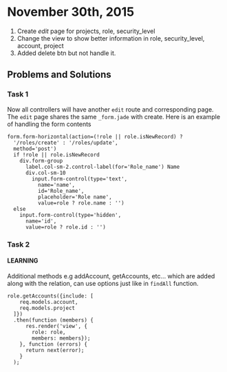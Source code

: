 # November 30th, 2015

1. Create *edit* page for projects, role, security_level
1. Change the view to show better information in role, security_level, account, project
1. Added delete btn but not handle it.

## Problems and Solutions
### Task 1
Now all controllers will have another `edit` route and corresponding page.
The `edit` page shares the same `_form.jade` with create.
Here is an example of handling the form contents

    form.form-horizontal(action=(!role || role.isNewRecord) ? 
      '/roles/create' : '/roles/update',
      method='post')
      if !role || role.isNewRecord
        div.form-group
          label.col-sm-2.control-label(for='Role_name') Name
          div.col-sm-10
            input.form-control(type='text',
              name='name',
              id='Role_name',
              placeholder='Role name',
              value=role ? role.name : '') 
      else
        input.form-control(type='hidden',
          name='id',
          value=role ? role.id : '') 

### Task 2
#### LEARNING
Additional methods e.g addAccount, getAccounts, etc... which are added along with the relation,
can use options just like in `findAll` function.

    role.getAccounts({include: [
        req.models.account,
        req.models.project
      ]})
      .then(function (members) {
          res.render('view', {
            role: role,
            members: members}); 
        }, function (errors) {
          return next(error);
        }
      );
